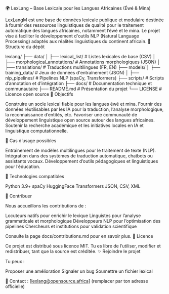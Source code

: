 🌍 LexLang – Base Lexicale pour les Langues Africaines (Éwé & Mina)

LexLangM est une base de données lexicale publique et modulaire destinée à fournir des ressources linguistiques de qualité pour le traitement automatique des langues africaines, notamment l’éwé et le mina. Le projet vise à faciliter le développement d'outils NLP (Natural Language Processing) adaptés aux réalités linguistiques du continent africain.
📁 Structure du dépôt

lexlang/ ├── data/ │ ├── lexical_list/ # Listes lexicales de base (CSV) │ ├── morphological_annotations/ # Annotations morphologiques (JSON) │ ├── translations/ # Traductions multilingues (FR, EN) ├── models/ │ ├── training_data/ # Jeux de données d'entraînement (JSON) │ ├── nlp_pipelines/ # Pipelines NLP (spaCy, Transformers) ├── scripts/ # Scripts d’annotation et d’intégration ├── docs/ # Documentation technique et communautaire ├── README.md # Présentation du projet └── LICENSE # Licence open source
🎯 Objectifs

  Construire un socle lexical fiable pour les langues éwé et mina.
    Fournir des données réutilisables par les IA pour la traduction, l’analyse morphologique, la reconnaissance d’entités, etc.
    Favoriser une communauté de développement linguistique open source autour des langues africaines.
    Soutenir la recherche académique et les initiatives locales en IA et linguistique computationnelle.

🚀 Cas d’usage possibles

   Entraînement de modèles multilingues pour le traitement de texte (NLP).
    Intégration dans des systèmes de traduction automatique, chatbots ou assistants vocaux.
    Développement d’outils pédagogiques et linguistiques pour l’éducation.

🧪 Technologies compatibles

  Python 3.9+
    spaCy
    HuggingFace Transformers
    JSON, CSV, XML

🤝 Contribuer

Nous accueillons les contributions de :

   Locuteurs natifs pour enrichir le lexique
    Linguistes pour l’analyse grammaticale et morphologique
    Développeurs NLP pour l’optimisation des pipelines
    Chercheurs et institutions pour validation scientifique

Consulte la page docs/contributions.md pour en savoir plus.
📜 Licence

Ce projet est distribué sous licence MIT. Tu es libre de l’utiliser, modifier et redistribuer, tant que la source est créditée.
✨ Rejoindre le projet

Tu peux :

   Proposer une amélioration
    Signaler un bug
    Soumettre un fichier lexical

📧 Contact : [lexlang@opensource.africa] (remplacer par ton adresse officielle)
